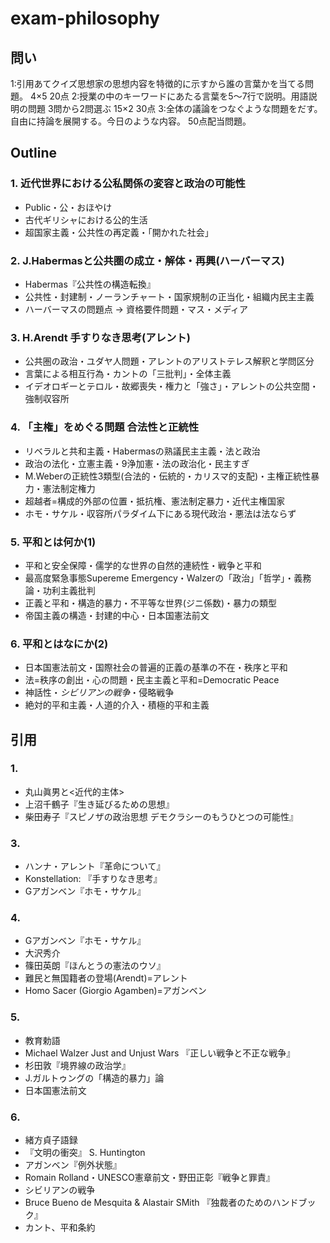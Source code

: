 # exam-philosophy

## 問い

1:引用あてクイズ思想家の思想内容を特徴的に示すから誰の言葉かを当てる問題。 4×5 20点
2:授業の中のキーワードにあたる言葉を5〜7行で説明。用語説明の問題 3問から2問選ぶ 15×2 30点
3:全体の議論をつなぐような問題をだす。自由に持論を展開する。今日のような内容。 50点配当問題。

## Outline

### 1. 近代世界における公私関係の変容と政治の可能性

- Public・公・おほやけ
- 古代ギリシャにおける公的生活
- 超国家主義・公共性の再定義・「開かれた社会」

### 2. J.Habermasと公共圏の成立・解体・再興(ハーバーマス)

- Habermas『公共性の構造転換』
- 公共性・封建制・ノーランチャート・国家規制の正当化・組織内民主主義
- ハーバーマスの問題点 -> 資格要件問題・マス・メディア

### 3. H.Arendt 手すりなき思考(アレント)

- 公共圏の政治・ユダヤ人問題・アレントのアリストテレス解釈と学問区分
- 言葉による相互行為・カントの「三批判」・全体主義
- イデオロギーとテロル・故郷喪失・権力と「強さ」・アレントの公共空間・強制収容所

### 4. 「主権」をめぐる問題 合法性と正統性

- リベラルと共和主義・Habermasの熟議民主主義・法と政治
- 政治の法化・立憲主義・9浄加憲・法の政治化・民主すぎ
- M.Weberの正統性3類型(合法的・伝統的・カリスマ的支配)・主権正統性暴力・憲法制定権力
- 超越者=構成的外部の位置・抵抗権、憲法制定暴力・近代主権国家
- ホモ・サケル・収容所パラダイム下にある現代政治・悪法は法ならず

### 5. 平和とは何か(1)

- 平和と安全保障・儒学的な世界の自然的連続性・戦争と平和
- 最高度緊急事態Supereme Emergency・Walzerの「政治」「哲学」・義務論・功利主義批判
- 正義と平和・構造的暴力・不平等な世界(ジニ係数)・暴力の類型
- 帝国主義の構造・封建的中心・日本国憲法前文

### 6. 平和とはなにか(2)

- 日本国憲法前文・国際社会の普遍的正義の基準の不在・秩序と平和
- 法=秩序の創出・心の問題・民主主義と平和=Democratic Peace
- 神話性・*シビリアンの戦争*・侵略戦争
- 絶対的平和主義・人道的介入・積極的平和主義

## 引用

### 1.

- 丸山眞男と<近代的主体>
- 上沼千鶴子『生き延びるための思想』
- 柴田寿子『スピノザの政治思想 デモクラシーのもうひとつの可能性』

### 3.

- ハンナ・アレント『革命について』
- Konstellation: 『手すりなき思考』
- Gアガンベン『ホモ・サケル』

### 4.

- Gアガンベン『ホモ・サケル』
- 大沢秀介
- 篠田英朗『ほんとうの憲法のウソ』
- 難民と無国籍者の登場(Arendt)=アレント
- Homo Sacer (Giorgio Agamben)=アガンベン

### 5.

- 教育勅語
- Michael Walzer Just and Unjust Wars 『正しい戦争と不正な戦争』
- 杉田敦『境界線の政治学』
- J.ガルトゥングの「構造的暴力」論
- 日本国憲法前文

### 6.

- 緒方貞子語録
- 『文明の衝突』 S. Huntington
- アガンベン『例外状態』
- Romain Rolland・UNESCO憲章前文・野田正彰『戦争と罪責』
- シビリアンの戦争
- Bruce Bueno de Mesquita & Alastair  SMith 『独裁者のためのハンドブック』
- カント、平和条約